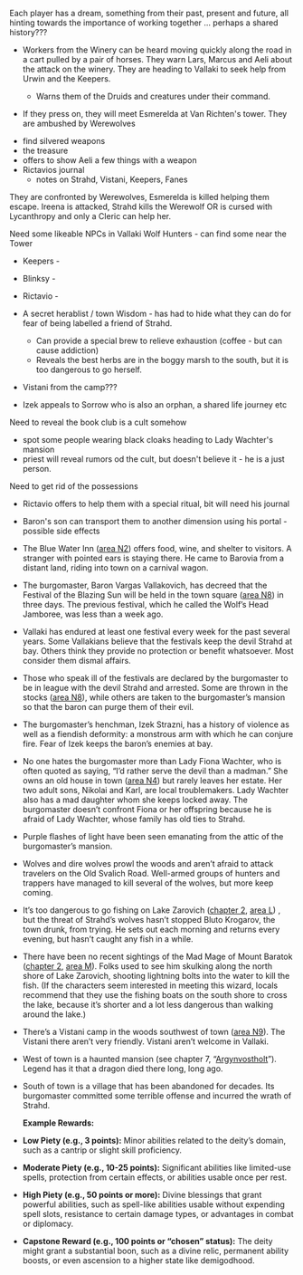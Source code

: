 Each player has a dream, something from their past, present and future, all hinting towards the importance of working together ... perhaps a shared history???


* Workers from the Winery can be heard moving quickly along the road in a cart pulled by a pair of horses. They warn Lars, Marcus and Aeli about the attack on the winery. They are heading to Vallaki to seek help from Urwin and the Keepers.
	* Warns them of the Druids and creatures under their command.

* If they press on, they will meet Esmerelda at Van Richten's tower. They are ambushed by Werewolves
- find silvered weapons
- the treasure
- offers to show Aeli a few things with a weapon
- Rictavios journal
	- notes on Strahd, Vistani, Keepers, Fanes

They are confronted by Werewolves, Esmerelda is killed helping them escape.
Ireena is attacked, Strahd kills the Werewolf OR is cursed with Lycanthropy and only a Cleric can help her.

Need some likeable NPCs in Vallaki
Wolf Hunters - can find some near the Tower
- Keepers - 
- Blinksy - 
- Rictavio -
- A secret herablist / town Wisdom - has had to hide what they can do for fear of being labelled a friend of Strahd.
	- Can provide a special brew to relieve exhaustion (coffee - but can cause addiction)
	- Reveals the best herbs are in the boggy marsh to the south, but it is too dangerous to go herself.
- Vistani from the camp???

- Izek appeals to Sorrow who is also an orphan, a shared life journey etc

Need to reveal the book club is a cult somehow
- spot some people wearing black cloaks heading to Lady Wachter's mansion
- priest will reveal rumors od the cult, but doesn't believe it - he is a just person.

Need to get rid of the possessions
- Rictavio offers to help them with a special ritual, bit will need his journal
- Baron's son can transport them to another dimension using his portal - possible side effects



  
  
  
  
  
- The Blue Water Inn ([area N2](https://www.dndbeyond.com/sources/dnd/cos/the-town-of-vallaki#N2BlueWaterInn "area N2")) offers food, wine, and shelter to visitors. A stranger with pointed ears is staying there. He came to Barovia from a distant land, riding into town on a carnival wagon.

- The burgomaster, Baron Vargas Vallakovich, has decreed that the Festival of the Blazing Sun will be held in the town square ([area N8](https://www.dndbeyond.com/sources/dnd/cos/the-town-of-vallaki#N8TownSquare "area N8")) in three days. The previous festival, which he called the Wolf’s Head Jamboree, was less than a week ago.

- Vallaki has endured at least one festival every week for the past several years. Some Vallakians believe that the festivals keep the devil Strahd at bay. Others think they provide no protection or benefit whatsoever. Most consider them dismal affairs.
- Those who speak ill of the festivals are declared by the burgomaster to be in league with the devil Strahd and arrested. Some are thrown in the stocks ([area N8](https://www.dndbeyond.com/sources/dnd/cos/the-town-of-vallaki#N8TownSquare "area N8")), while others are taken to the burgomaster’s mansion so that the baron can purge them of their evil.
- The burgomaster’s henchman, Izek Strazni, has a history of violence as well as a fiendish deformity: a monstrous arm with which he can conjure fire. Fear of Izek keeps the baron’s enemies at bay.
- No one hates the burgomaster more than Lady Fiona Wachter, who is often quoted as saying, “I’d rather serve the devil than a madman.” She owns an old house in town ([area N4](https://www.dndbeyond.com/sources/dnd/cos/the-town-of-vallaki#N4Wachterhaus "area N4")) but rarely leaves her estate. Her two adult sons, Nikolai and Karl, are local troublemakers. Lady Wachter also has a mad daughter whom she keeps locked away. The burgomaster doesn’t confront Fiona or her offspring because he is afraid of Lady Wachter, whose family has old ties to Strahd.
- Purple flashes of light have been seen emanating from the attic of the burgomaster’s mansion.
- Wolves and dire wolves prowl the woods and aren’t afraid to attack travelers on the Old Svalich Road. Well-armed groups of hunters and trappers have managed to kill several of the wolves, but more keep coming.
- It’s too dangerous to go fishing on Lake Zarovich ([chapter 2](https://www.dndbeyond.com/sources/cos/the-lands-of-barovia "chapter 2"), [area L](https://www.dndbeyond.com/sources/cos/the-lands-of-barovia#LLakeZarovich "area L")) , but the threat of Strahd’s wolves hasn’t stopped Bluto Krogarov, the town drunk, from trying. He sets out each morning and returns every evening, but hasn’t caught any fish in a while.
- There have been no recent sightings of the Mad Mage of Mount Baratok ([chapter 2](https://www.dndbeyond.com/sources/cos/the-lands-of-barovia "chapter 2"), [area M](https://www.dndbeyond.com/sources/cos/the-lands-of-barovia#MMadMageofMountBaratok "area M")). Folks used to see him skulking along the north shore of Lake Zarovich, shooting lightning bolts into the water to kill the fish. (If the characters seem interested in meeting this wizard, locals recommend that they use the fishing boats on the south shore to cross the lake, because it’s shorter and a lot less dangerous than walking around the lake.)
- There’s a Vistani camp in the woods southwest of town ([area N9](https://www.dndbeyond.com/sources/dnd/cos/the-town-of-vallaki#N9VistaniCamp "area N9")). The Vistani there aren’t very friendly. Vistani aren’t welcome in Vallaki.
- West of town is a haunted mansion (see chapter 7, “[Argynvostholt](https://www.dndbeyond.com/sources/cos/argynvostholt "Argynvostholt")”). Legend has it that a dragon died there long, long ago.
- South of town is a village that has been abandoned for decades. Its burgomaster committed some terrible offense and incurred the wrath of Strahd.
  
  
  
  
  
  
  
  
  
  **Example Rewards:**

- **Low Piety (e.g., 3 points):** Minor abilities related to the deity’s domain, such as a cantrip or slight skill proficiency.
- **Moderate Piety (e.g., 10-25 points):** Significant abilities like limited-use spells, protection from certain effects, or abilities usable once per rest.
- **High Piety (e.g., 50 points or more):** Divine blessings that grant powerful abilities, such as spell-like abilities usable without expending spell slots, resistance to certain damage types, or advantages in combat or diplomacy.
- **Capstone Reward (e.g., 100 points or “chosen” status):** The deity might grant a substantial boon, such as a divine relic, permanent ability boosts, or even ascension to a higher state like demigodhood.
  
  
  
  
  
  
  
  
  
  